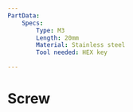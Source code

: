 ```yaml
---
PartData:
    Specs:
        Type: M3
        Length: 20mm
        Material: Stainless steel
        Tool needed: HEX key

---
```

# Screw

